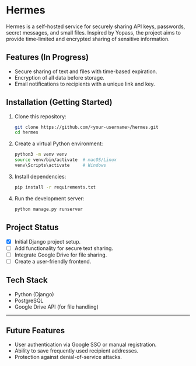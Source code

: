 # Hermes

Hermes is a self-hosted service for securely sharing API keys, passwords, secret messages, and small files. Inspired by Yopass, the project aims to provide time-limited and encrypted sharing of sensitive information.

## Features (In Progress)
- Secure sharing of text and files with time-based expiration.
- Encryption of all data before storage.
- Email notifications to recipients with a unique link and key.

## Installation (Getting Started)
1. Clone this repository:
   ```bash
   git clone https://github.com/<your-username>/hermes.git
   cd hermes
   ```
2. Create a virtual Python environment:
   ```bash
   python3 -m venv venv
   source venv/bin/activate  # macOS/Linux
   venv\Scripts\activate     # Windows
   ```
3. Install dependencies:
   ```bash
   pip install -r requirements.txt
   ```
4. Run the development server:
   ```bash
   python manage.py runserver
   ```

## Project Status
- [x] Initial Django project setup.
- [ ] Add functionality for secure text sharing.
- [ ] Integrate Google Drive for file sharing.
- [ ] Create a user-friendly frontend.

## Tech Stack
- Python (Django)
- PostgreSQL
- Google Drive API (for file handling)

---

## Future Features
- User authentication via Google SSO or manual registration.
- Ability to save frequently used recipient addresses.
- Protection against denial-of-service attacks.

